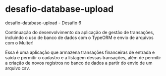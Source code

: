 # desafio-database-upload
desafio-database-upload - Desafio 6

Continuação do desenvolvimento da aplicação de gestão de transações, 
incluindo o uso de banco de dados com o TypeORM e envio de arquivos com o Multer!

Essa é uma aplicação que armazena transações financeiras de entrada e saída e 
permitir o cadastro e a listagem dessas transações, 
além de permitir a criação de novos registros no banco de dados a partir do envio de um arquivo csv.

